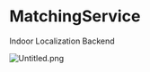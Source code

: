 # MatchingService
Indoor Localization Backend



![Untitled.png](..%2F..%2FDownloads%2FUntitled.png)